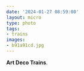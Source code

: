 ```yaml
---
date: '2024-01-27 08:59:00'
layout: micro
type: photo
tags:
- trains
images:
- b91a91cd.jpg
---
```


**Art Deco Trains**.

